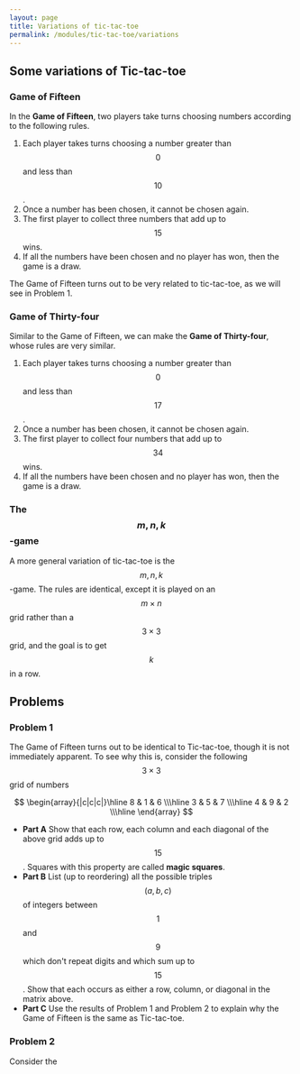 ```yaml
---
layout: page
title: Variations of tic-tac-toe
permalink: /modules/tic-tac-toe/variations
---
```


## Some variations of Tic-tac-toe
### Game of Fifteen
In the **Game of Fifteen**, two players take turns choosing numbers according to the following rules.

1. Each player takes turns choosing a number greater than $$0$$ and less than $$10$$.
2. Once a number has been chosen, it cannot be chosen again.
3. The first player to collect three numbers that add up to $$15$$ wins.
4. If all the numbers have been chosen and no player has won, then the game is a draw.

The Game of Fifteen turns out to be very related to tic-tac-toe, as we will see in Problem 1.

### Game of Thirty-four
Similar to the Game of Fifteen, we can make the **Game of Thirty-four**, whose rules are very similar.

1. Each player takes turns choosing a number greater than $$0$$ and less than $$17$$.
2. Once a number has been chosen, it cannot be chosen again.
3. The first player to collect four numbers that add up to $$34$$ wins.
4. If all the numbers have been chosen and no player has won, then the game is a draw.

### The $$m,n,k$$-game
A more general variation of tic-tac-toe is the $$m,n,k$$-game.
The rules are identical, except it is played on an $$m\times n$$ grid rather than a $$3\times 3$$ grid, and the goal is to get $$k$$ in a row.

## Problems
### Problem 1 
The Game of Fifteen turns out to be identical to Tic-tac-toe, though it is not immediately apparent.
To see why this is, consider the following $$3\times 3$$ grid of numbers

$$
\begin{array}{|c|c|c|}\hline
 8 & 1 & 6 \\\hline
 3 & 5 & 7 \\\hline
 4 & 9 & 2 \\\hline
\end{array}
$$

* **Part A** Show that each row, each column and each diagonal of the above grid adds up to $$15$$.
Squares with this property are called **magic squares**.
* **Part B** List (up to reordering) all the possible triples $$(a,b,c)$$ of integers between $$1$$ and $$9$$ which don't repeat digits and which sum up to $$15$$.  Show that each occurs as either a row, column, or diagonal in the matrix above.
* **Part C** Use the results of Problem 1 and Problem 2 to explain why the Game of Fifteen is the same as Tic-tac-toe.

### Problem 2
Consider the



